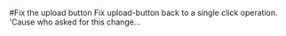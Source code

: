 #Fix the upload button
Fix upload-button back to a single click operation. 'Cause who asked for this change...

